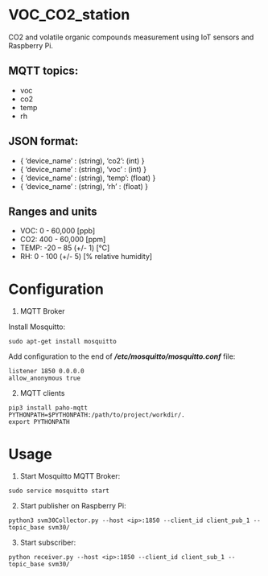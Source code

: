 # VOC_CO2_station
CO2 and volatile organic compounds measurement using IoT sensors and Raspberry Pi.

## MQTT topics:
- voc
- co2
- temp
- rh

## JSON format:
- { ‘device_name’ : (string), ‘co2’: (int) }
- { ‘device_name’ : (string), ‘voc’ : (int) }
- { ‘device_name’ : (string), ‘temp’: (float) }
- { ‘device_name’ : (string), ‘rh’ : (float) }

## Ranges and units
- VOC:     0  - 60,000           [ppb]
- CO2:    400 - 60,000           [ppm]
- TEMP:   -20 – 85      (+/- 1)  [°C]
- RH:      0  - 100     (+/- 5)  [% relative humidity]

# Configuration

1. MQTT Broker

Install Mosquitto:
```
sudo apt-get install mosquitto
```

Add configuration to the end of _**/etc/mosquitto/mosquitto.conf**_ file:
```
listener 1850 0.0.0.0
allow_anonymous true
```

2. MQTT clients

```
pip3 install paho-mqtt
PYTHONPATH=$PYTHONPATH:/path/to/project/workdir/.
export PYTHONPATH
```

# Usage
1. Start Mosquitto MQTT Broker:
```
sudo service mosquitto start
```

2. Start publisher on Raspberry Pi:
```{python3.8}
python3 svm30Collector.py --host <ip>:1850 --client_id client_pub_1 --topic_base svm30/
```

3. Start subscriber:
```{python3.8}
python receiver.py --host <ip>:1850 --client_id client_sub_1 --topic_base svm30/
```
